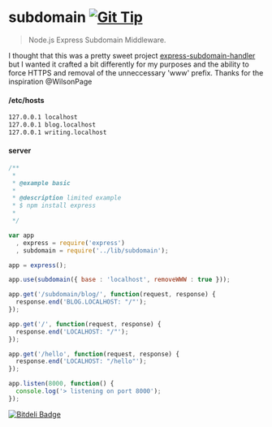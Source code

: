 
# subdomain [![Git Tip](http://img.shields.io/gittip/edwardhotchkiss.svg)](https://www.gittip.com/edwardhotchkiss/) 

> Node.js Express Subdomain Middleware.

I thought that this was a pretty sweet project [express-subdomain-handler](https://github.com/WilsonPage/express-subdomain-handler) but I wanted it crafted a bit differently for my purposes and the ability to force HTTPS and removal of the unneccessary 'www' prefix. Thanks for the inspiration @WilsonPage

#### /etc/hosts

```bash
127.0.0.1 localhost
127.0.0.1 blog.localhost
127.0.0.1 writing.localhost
```

#### server

```javascript
/**
 *
 * @example basic
 *
 * @description limited example
 * $ npm install express
 *
 */

var app
  , express = require('express')
  , subdomain = require('../lib/subdomain');

app = express();

app.use(subdomain({ base : 'localhost', removeWWW : true }));

app.get('/subdomain/blog/', function(request, response) {
  response.end('BLOG.LOCALHOST: "/"');
});

app.get('/', function(request, response) {
  response.end('LOCALHOST: "/"');
});

app.get('/hello', function(request, response) {
  response.end('LOCALHOST: "/hello"');
});

app.listen(8000, function() {
  console.log('> listening on port 8000');
});
```

[![Bitdeli Badge](https://d2weczhvl823v0.cloudfront.net/edwardhotchkiss/subdomain/trend.png)](https://bitdeli.com/free "Bitdeli Badge")

